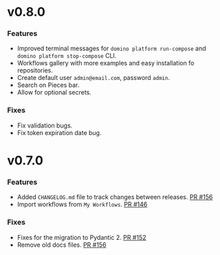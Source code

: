 # v0.8.0

### Features
* Improved terminal messages for `domino platform run-compose` and `domino platform stop-compose` CLI.
* Workflows gallery with more examples and easy installation fo repositories.
* Create default user `admin@email.com`, password `admin`.
* Search on Pieces bar.
* Allow for optional secrets.

### Fixes
* Fix validation bugs.
* Fix token expiration date bug.


# v0.7.0

### Features
* Added `CHANGELOG.md` file to track changes between releases. [PR #156](https://github.com/Tauffer-Consulting/domino/pull/156)
* Import workflows from `My Workflows`. [PR #146](https://github.com/Tauffer-Consulting/domino/pull/146)


### Fixes
* Fixes for the migration to Pydantic 2. [PR #152](https://github.com/Tauffer-Consulting/domino/pull/152)
* Remove old docs files. [PR #156](https://github.com/Tauffer-Consulting/domino/pull/156)
